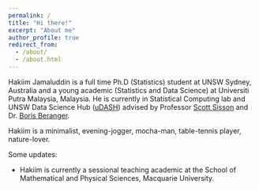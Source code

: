 ```yaml
---
permalink: /
title: "Hi there!"
excerpt: "About me"
author_profile: true
redirect_from: 
  - /about/
  - /about.html
---
```


Hakiim Jamaluddin is a full time Ph.D (Statistics) student at UNSW Sydney, Australia and a young academic (Statistics and Data Science) at Universiti Putra Malaysia, Malaysia. He is currently in Statistical Computing lab and UNSW Data Science Hub ([uDASH](https://www.science.unsw.edu.au/engagement/data-science-hub)) advised by Professor [Scott Sisson](https://web.maths.unsw.edu.au/~scott/Welcome.html) and Dr. [Boris Beranger](https://www.borisberanger.com).

Hakiim is a minimalist, evening-jogger, mocha-man, table-tennis player, nature-lover.

Some updates:
- Hakiim is currently a sessional teaching academic at the School of Mathematical and Physical Sciences, Macquarie University.
